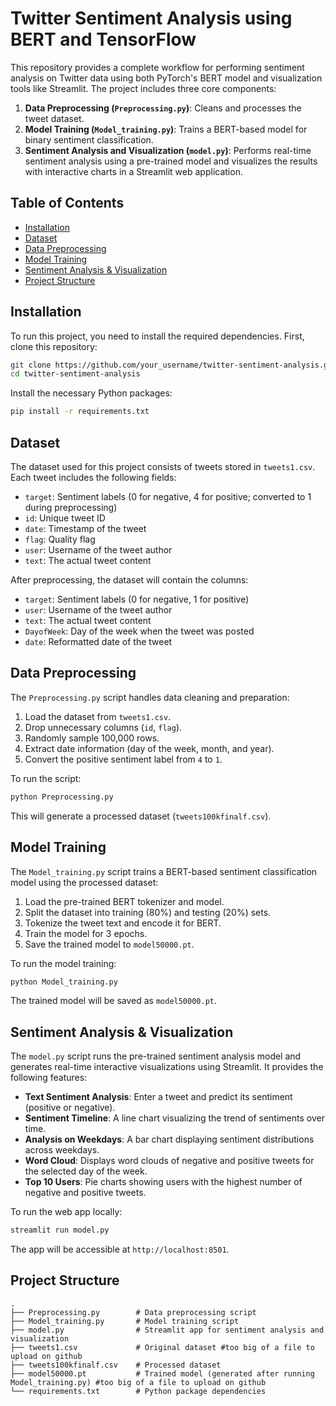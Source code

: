 # Twitter Sentiment Analysis using BERT and TensorFlow

This repository provides a complete workflow for performing sentiment analysis on Twitter data using both PyTorch's BERT model and visualization tools like Streamlit. The project includes three core components:

1. **Data Preprocessing (`Preprocessing.py`)**: Cleans and processes the tweet dataset.
2. **Model Training (`Model_training.py`)**: Trains a BERT-based model for binary sentiment classification.
3. **Sentiment Analysis and Visualization (`model.py`)**: Performs real-time sentiment analysis using a pre-trained model and visualizes the results with interactive charts in a Streamlit web application.

## Table of Contents

- [Installation](#installation)
- [Dataset](#dataset)
- [Data Preprocessing](#data-preprocessing)
- [Model Training](#model-training)
- [Sentiment Analysis & Visualization](#sentiment-analysis--visualization)
- [Project Structure](#project-structure)

## Installation

To run this project, you need to install the required dependencies. First, clone this repository:

```bash
git clone https://github.com/your_username/twitter-sentiment-analysis.git
cd twitter-sentiment-analysis
```

Install the necessary Python packages:

```bash
pip install -r requirements.txt
```

## Dataset

The dataset used for this project consists of tweets stored in `tweets1.csv`. Each tweet includes the following fields:

- `target`: Sentiment labels (0 for negative, 4 for positive; converted to 1 during preprocessing)
- `id`: Unique tweet ID
- `date`: Timestamp of the tweet
- `flag`: Quality flag
- `user`: Username of the tweet author
- `text`: The actual tweet content

After preprocessing, the dataset will contain the columns:
- `target`: Sentiment labels (0 for negative, 1 for positive)
- `user`: Username of the tweet author
- `text`: The actual tweet content
- `DayofWeek`: Day of the week when the tweet was posted
- `date`: Reformatted date of the tweet

## Data Preprocessing

The `Preprocessing.py` script handles data cleaning and preparation:

1. Load the dataset from `tweets1.csv`.
2. Drop unnecessary columns (`id`, `flag`).
3. Randomly sample 100,000 rows.
4. Extract date information (day of the week, month, and year).
5. Convert the positive sentiment label from `4` to `1`.

To run the script:

```bash
python Preprocessing.py
```

This will generate a processed dataset (`tweets100kfinalf.csv`).

## Model Training

The `Model_training.py` script trains a BERT-based sentiment classification model using the processed dataset:

1. Load the pre-trained BERT tokenizer and model.
2. Split the dataset into training (80%) and testing (20%) sets.
3. Tokenize the tweet text and encode it for BERT.
4. Train the model for 3 epochs.
5. Save the trained model to `model50000.pt`.

To run the model training:

```bash
python Model_training.py
```

The trained model will be saved as `model50000.pt`.

## Sentiment Analysis & Visualization

The `model.py` script runs the pre-trained sentiment analysis model and generates real-time interactive visualizations using Streamlit. It provides the following features:

- **Text Sentiment Analysis**: Enter a tweet and predict its sentiment (positive or negative).
- **Sentiment Timeline**: A line chart visualizing the trend of sentiments over time.
- **Analysis on Weekdays**: A bar chart displaying sentiment distributions across weekdays.
- **Word Cloud**: Displays word clouds of negative and positive tweets for the selected day of the week.
- **Top 10 Users**: Pie charts showing users with the highest number of negative and positive tweets.

To run the web app locally:

```bash
streamlit run model.py
```

The app will be accessible at `http://localhost:8501`.

## Project Structure

```
.
├── Preprocessing.py        # Data preprocessing script
├── Model_training.py       # Model training script
├── model.py                # Streamlit app for sentiment analysis and visualization
├── tweets1.csv             # Original dataset #too big of a file to upload on github
├── tweets100kfinalf.csv    # Processed dataset
├── model50000.pt           # Trained model (generated after running Model_training.py) #too big of a file to upload on github
└── requirements.txt        # Python package dependencies
```


